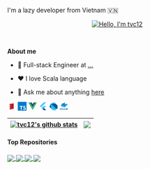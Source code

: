 I'm a lazy developer from Vietnam 🇻🇳
<p align="center">
<a href="https://anuraghazra.github.io"><img width="40%" alt="Hello, I'm tvc12" src="https://media1.tenor.com/images/9aa4aee77151757a310fcdb4b8fd2a0a/tenor.gif?itemid=12671405" />
</a>
</p>
<br />

**About me**

- 💼 Full-stack Engineer at [...](.)

- ❤️ I love Scala language

- 💬 Ask me about anything [here](https://github.com/tvc12/tvc12/issues)

<code><img height="20" alt="scala" src="https://raw.githubusercontent.com/github/explore/80688e429a7d4ef2fca1e82350fe8e3517d3494d/topics/scala/scala.png"></code>
<code><img height="20" alt="typescript" src="https://raw.githubusercontent.com/github/explore/80688e429a7d4ef2fca1e82350fe8e3517d3494d/topics/typescript/typescript.png"></code>
<code><img height="20" alt="vue" src="https://raw.githubusercontent.com/github/explore/80688e429a7d4ef2fca1e82350fe8e3517d3494d/topics/vue/vue.png"></code>
<code><img height="20" alt="flutter" src="https://raw.githubusercontent.com/github/explore/80688e429a7d4ef2fca1e82350fe8e3517d3494d/topics/flutter/flutter.png"></code>
<code><img height="20" alt="dart" src="https://raw.githubusercontent.com/github/explore/80688e429a7d4ef2fca1e82350fe8e3517d3494d/topics/dart/dart.png"></code>
<code><img height="20" alt="docker" src="https://raw.githubusercontent.com/github/explore/80688e429a7d4ef2fca1e82350fe8e3517d3494d/topics/docker/docker.png"></code>

| <a href="https://github.com/tvc12/tvc12"><img align="center" src="https://github-readme-stats.vercel.app/api?username=tvc12&show_icons=true&include_all_commits=true&theme=buefy&hide_border=true" alt="tvc12's github stats" /></a> | <a href="https://github.com/tvc12/tvc12"><img align="center" src="https://github-readme-stats.vercel.app/api/top-langs/?username=tvc12&layout=compact&theme=buefy&hide_border=true" /></a> |
|--------------------------------------------------------------------------------------------------------------------------------------------------------------------------------------------------------------------------------------|--------------------------------------------------------------------------------------------------------------------------------------------------------------------------------------------|

#### Top Repositories

<a href="https://github.com/datainsider-co/rocket-bi">
  <img align="center" src="https://github-readme-stats.vercel.app/api/pin/?username=datainsider-co&repo=rocket-bi&theme=buefy" />
</a>
<a href="https://github.com/uiters/store-pattern">
  <img align="center" src="https://github-readme-stats.vercel.app/api/pin/?username=tvc12&repo=store-pattern&theme=buefy" />
</a>

<a href="https://github.com/tvc12/tiengviet">
  <img align="center" src="https://github-readme-stats.vercel.app/api/pin/?username=tvc12&repo=tiengviet&theme=buefy" />
</a>
<a href="https://github.com/uiters/store-pattern">
  <img align="center" src="https://github-readme-stats.vercel.app/api/pin/?username=uiters&repo=hotel-management-v2&theme=buefy" />
</a>

<br />
<br />
